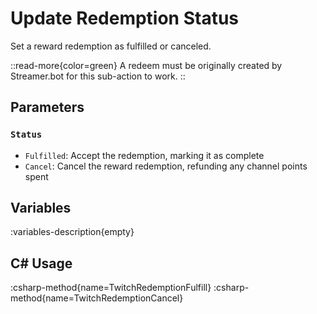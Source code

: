 # Update Redemption Status
Set a reward redemption as fulfilled or canceled.

::read-more{color=green}
A redeem must be originally created by Streamer.bot for this sub-action to work.
::

## Parameters
### `Status`
- `Fulfilled`: Accept the redemption, marking it as complete
- `Cancel`: Cancel the reward redemption, refunding any channel points spent

## Variables
:variables-description{empty}

## C# Usage
:csharp-method{name=TwitchRedemptionFulfill}
:csharp-method{name=TwitchRedemptionCancel}